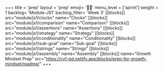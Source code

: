 +++
title = 'prep'
layout = 'prep'
emoji= '🧑🏿‍'
menu_level = ['sprint']
weight = 1
backlog= 'Module-JS1'
backlog_filter= 'Week 3'
[[blocks]]
src="module/js1/clocks"
name="Clocks"
[[blocks]]
src="module/js1/comparison"
name="Comparison"
[[blocks]]
src="module/js1/assertions"
name="Assertions"
[[blocks]]
src="module/js1/strategy"
name="Strategy"
[[blocks]]
src="module/js1/conditionality"
name="Conditionality"
[[blocks]]
src="module/js1/sub-goal"
name="Sub-goal"
[[blocks]]
src="module/js1/strings"
name="Strings"
[[blocks]]
src="module/js1/assembly"
name="Assembly"
[[blocks]]
name="Growth Mindset Prep"
src="https://cyf-pd.netlify.app/blocks/prep-for-growth-mindset/readme/"
+++
